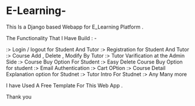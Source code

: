 # E-Learning-

This Is a Django based Webapp for E_Learning Platform .

The Functionality That I Have Build : - 

:> Login / logout for Student And Tutor 
:> Registration for Student And Tutor 
:> Course Add , Delete , Modify By Tutor 
:> Tutor Varification at the Admin Side 
:> Course Buy Option For Student
:> Easy Delete Course Buy  Option for student 
:> Email Authentication 
:> Cart OPtion 
:> Course Detail Explanation option for Studnet 
:> Tutor Intro For Studnet 
:> Any Many more 

I have Used A Free Template For This Web App .

Thank you

